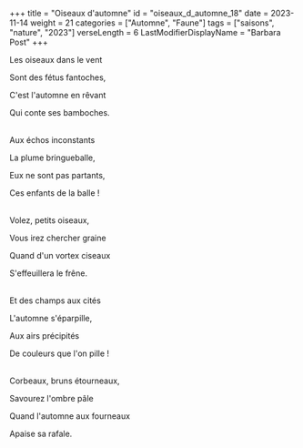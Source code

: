 +++
title = "Oiseaux d'automne"
id = "oiseaux_d_automne_18"
date = 2023-11-14
weight = 21
categories = ["Automne", "Faune"]
tags = ["saisons", "nature", "2023"]
verseLength = 6
LastModifierDisplayName = "Barbara Post"
+++

Les oiseaux dans le vent

Sont des fétus fantoches,

C'est l'automne en rêvant

Qui conte ses bamboches.

 \
Aux échos inconstants

La plume bringueballe,

Eux ne sont pas partants,

Ces enfants de la balle !

 \
Volez, petits oiseaux,

Vous irez chercher graine

Quand d'un vortex ciseaux

S'effeuillera le frêne.

 \
Et des champs aux cités

L'automne s'éparpille,

Aux airs précipités

De couleurs que l'on pille !

 \
Corbeaux, bruns étourneaux,

Savourez l'ombre pâle

Quand l'automne aux fourneaux

Apaise sa rafale.
